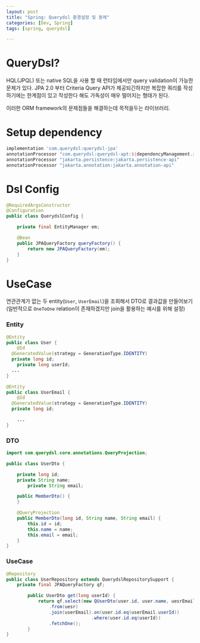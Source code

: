 ```yaml
---
layout: post
title: "Spring: Querydsl 환경설정 및 용례"
categories: [Dev, Spring]
tags: [spring, querydsl]

---
```


# QueryDsl?

HQL(JPQL) 또는 native SQL을 사용 할 때 런타임에서만 query validation이 가능한 문제가 있다. JPA 2.0 부터 Criteria Query API가 제공되긴하지만 복잡한 쿼리를 작성하기에는 한계점이 있고 작성한다 해도 가독성이 매우 떨어지는 형태가 된다.

이러한 ORM framework의 문제점들을 해결하는데 목적을두는 라이브러리.

# Setup dependency

```gradle
implementation 'com.querydsl:querydsl-jpa'
annotationProcessor "com.querydsl:querydsl-apt:${dependencyManagement.importedProperties['querydsl.version']}:jpa"
annotationProcessor "jakarta.persistence:jakarta.persistence-api"
annotationProcessor "jakarta.annotation:jakarta.annotation-api"
```

# Dsl Config

```java
@RequiredArgsConstructor
@Configuration
public class QuerydslConfig {

    private final EntityManager em;

    @Bean
    public JPAQueryFactory queryFactory() {
        return new JPAQueryFactory(em);
    }
}
```

# UseCase

연관관계가 없는 두 entity(`User`, `UserEmail`)을 조회해서 DTO로 결과값을 만들어보기(일반적으로 `OneToOne` relation이 존재하겠지만 join을 활용하는 예시를 위해 설정)

### Entity

```java
@Entity
public class User {
	@Id
  @GeneratedValue(strategy = GenerationType.IDENTITY)
  private long id;
	private long userId;
  ...
}

@Entity
public class UserEmail {
	@Id
  @GeneratedValue(strategy = GenerationType.IDENTITY)
  private long id;

	...
}
```

### DTO

```java
import com.querydsl.core.annotations.QueryProjection;

public class UserDto {

    private long id;
    private String name;
		private String email;

    public MemberDto() {
    }

    @QueryProjection
    public MemberDto(long id, String name, String email) {
        this.id = id;
        this.name = name;
        this.email = email;
    }
}
```

### UseCase

```java
@Repository
public class UserRepository extends QuerydslRepositorySupport {
    private final JPAQueryFactory qf;

		public UserDto get(long userId) {
			return qf.select(new QUserDto(user.id, user.name, uesrEmail.email))
                .from(uesr)
                .join(userEmail).on(user.id.eq(userEmail.userId))
								.where(user.id.eq(userId))
                .fetchOne();
		}
}
```
